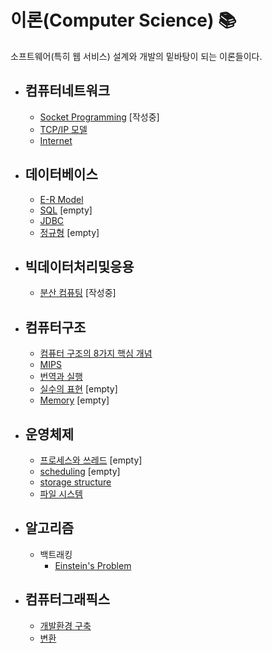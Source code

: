 # 이론(Computer Science) 📚
소프트웨어(특히 웹 서비스) 설계와 개발의 밑바탕이 되는 이론들이다.

* ## 컴퓨터네트워크 
	* [Socket Programming](https://github.com/mingeun2154/CS/tree/main/Network/SocketProgramming#socket-programming) [작성중]
	* [TCP/IP 모델](https://github.com/mingeun2154/CS/tree/main/Network/TCPandIP#osi-and-tcpip) 
	* [Internet](https://github.com/mingeun2154/CS/tree/main/Network/Internet#internet) 
* ## 데이터베이스
	* [E-R Model](https://github.com/mingeun2154/CS/tree/main/DB/ER)
	* [SQL](https://github.com/mingeun2154/CS/tree/main/DB/SQL#sql) [empty]
	* [JDBC](https://github.com/mingeun2154/CS/tree/main/DB/JDBC#jdbc)
	* [정규형](https://github.com/mingeun2154/CS/tree/main/DB/NF) [empty]
* ## 빅데이터처리및응용
	* [분산 컴퓨팅](https://github.com/mingeun2154/CS/tree/main/BigData/distributed#distributed-computing-for-data-mining) [작성중]
* ## 컴퓨터구조
	* [컴퓨터 구조의 8가지 핵심 개념](https://github.com/mingeun2154/CS/tree/main/ComputerArchitecture/eightGreatIdea#eight-gread-ideas-in-computer-architecture)
	* [MIPS](https://github.com/mingeun2154/CS/tree/main/ComputerArchitecture/MIPS#mips-architecture)
	* [번역과 실행](https://github.com/mingeun2154/CS/tree/main/ComputerArchitecture/translate-start#translating-and-starting-a-program) 
	* [실수의 표현](https://github.com/mingeun2154/CS/tree/main/ComputerArchitecture/FloatingPoint) [empty]
	* [Memory](https://github.com/mingeun2154/CS/tree/main/ComputerArchitecture/Memory) [empty]
* ## 운영체제 
	* [프로세스와 쓰레드](https://github.com/mingeun2154/CS/tree/main/OS/ProcessAndThread) [empty]
	* [scheduling](https://github.com/mingeun2154/CS/tree/main/OS/Scheduling) [empty]
	* [storage structure](https://github.com/mingeun2154/CS/tree/main/OS/StorageStructure)
	* [파일 시스템](https://github.com/mingeun2154/FileSystem) 
* ## 알고리즘
	* 백트래킹
		* [Einstein's Problem](https://github.com/mingeun2154/CS/tree/main/Algorithm/BackTracking#einsteins-riddle)
* ## 컴퓨터그래픽스
	* [개발환경 구축](https://github.com/mingeun2154/CS/tree/main/CG/DevEnv#%EA%B0%9C%EB%B0%9C%ED%99%98%EA%B2%BD-%EA%B5%AC%EC%B6%95)
	* [변환](https://github.com/mingeun2154/CS/tree/main/CG/Transformation#transformation)
